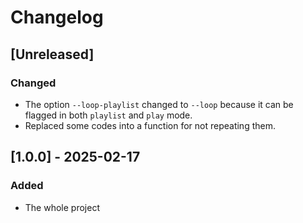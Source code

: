 # Changelog
## [Unreleased]
### Changed
- The option `--loop-playlist` changed to `--loop` because it can be flagged in both `playlist` and `play` mode.
- Replaced some codes into a function for not repeating them.

## [1.0.0] - 2025-02-17
### Added
- The whole project
